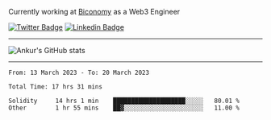 Currently working at [Biconomy](https://biconomy.io/) as a Web3 Engineer

 [![Twitter Badge](https://img.shields.io/badge/-@ankurdubey521-1ca0f1?style=flat-square&labelColor=1ca0f1&logo=twitter&logoColor=white&link=https://twitter.com/ankurdubey521)](https://twitter.com/ankurdubey521) [![Linkedin Badge](https://img.shields.io/badge/-ankurdubey521-blue?style=flat-square&logo=Linkedin&logoColor=white&link=https://www.linkedin.com/in/ankurdubey521/)](https://www.linkedin.com/in/ankurdubey521/)

<hr/>

![Ankur's GitHub stats](https://github-readme-stats.vercel.app/api?username=ankurdubey521&count_private=true&theme=radical)

<hr/>

<!--START_SECTION:waka-->

```text
From: 13 March 2023 - To: 20 March 2023

Total Time: 17 hrs 31 mins

Solidity     14 hrs 1 min    ████████████████████░░░░░   80.01 %
Other        1 hr 55 mins    ██▓░░░░░░░░░░░░░░░░░░░░░░   11.00 %
```

<!--END_SECTION:waka-->
